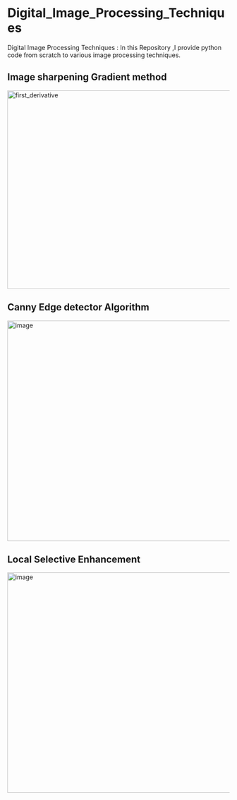 # Digital_Image_Processing_Techniques
Digital Image Processing Techniques : In this Repository ,I provide python code from scratch to various image processing techniques.

<h2> Image sharpening Gradient method </h3>
<img width="900"  height ='450' alt="first_derivative" src="https://github.com/ankitaanand28/Digital_Image_Processing_Techniques/assets/95133586/768d097d-1a15-444f-8809-0d91dd8121f7">

<h2> Canny Edge detector Algorithm </h2>
<img width="800"  height ='500' alt="image" src="https://github.com/ankitaanand28/Digital_Image_Processing_Techniques/assets/95133586/455c2f89-f42e-41fd-8222-27e58678a163">
<h2> Local Selective Enhancement </h2>
<img width="800"  height ='500' alt="image" src="https://github.com/ankitaanand28/Digital_Image_Processing_Techniques/assets/95133586/85a08b5c-35c0-4305-a7a1-1c4cea35ff3b">



